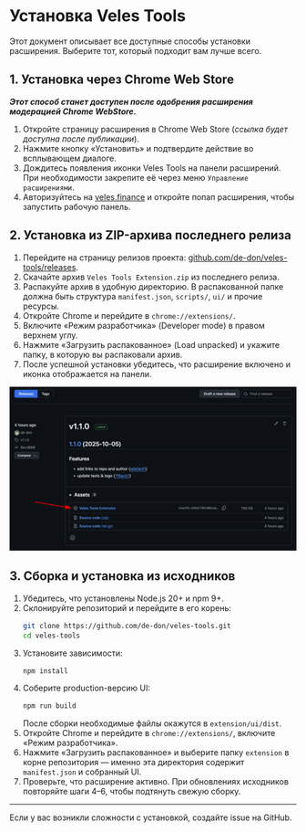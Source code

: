 # Установка Veles Tools

Этот документ описывает все доступные способы установки расширения. Выберите тот, который подходит вам лучше всего.

## 1. Установка через Chrome Web Store
***Этот способ станет доступен после одобрения расширения модерацией Chrome WebStore.***

1. Откройте страницу расширения в Chrome Web Store (*ссылка будет доступна после публикации*).
2. Нажмите кнопку «Установить» и подтвердите действие во всплывающем диалоге.
3. Дождитесь появления иконки Veles Tools на панели расширений. При необходимости закрепите её через меню `Управление расширениями`.
4. Авторизуйтесь на [veles.finance](https://veles.finance/) и откройте попап расширения, чтобы запустить рабочую панель.

## 2. Установка из ZIP-архива последнего релиза
1. Перейдите на страницу релизов проекта: [github.com/de-don/veles-tools/releases](https://github.com/de-don/veles-tools/releases).
2. Скачайте архив `Veles Tools Extension.zip` из последнего релиза.
3. Распакуйте архив в удобную директорию. В распакованной папке должна быть структура `manifest.json`, `scripts/`, `ui/` и прочие ресурсы.
4. Откройте Chrome и перейдите в `chrome://extensions/`.
5. Включите «Режим разработчика» (Developer mode) в правом верхнем углу.
6. Нажмите «Загрузить распакованное» (Load unpacked) и укажите папку, в которую вы распаковали архив.
7. После успешной установки убедитесь, что расширение включено и иконка отображается на панели.

![Установка расширения из ZIP-архива](assets/download-zip.png)

## 3. Сборка и установка из исходников
1. Убедитесь, что установлены Node.js 20+ и npm 9+.
2. Склонируйте репозиторий и перейдите в его корень:
   ```bash
   git clone https://github.com/de-don/veles-tools.git
   cd veles-tools
   ```
3. Установите зависимости:
   ```bash
   npm install
   ```
4. Соберите production-версию UI:
   ```bash
   npm run build
   ```
   После сборки необходимые файлы окажутся в `extension/ui/dist`.
5. Откройте Chrome и перейдите в `chrome://extensions/`, включите «Режим разработчика».
6. Нажмите «Загрузить распакованное» и выберите папку `extension` в корне репозитория — именно эта директория содержит `manifest.json` и собранный UI.
7. Проверьте, что расширение активно. При обновлениях исходников повторяйте шаги 4–6, чтобы подтянуть свежую сборку.

---

Если у вас возникли сложности с установкой, создайте issue на GitHub.

